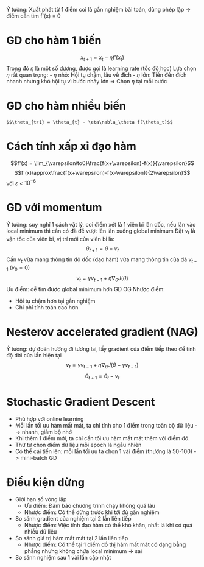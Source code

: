 Ý tưởng: Xuất phát từ 1 điểm coi là gần nghiệm bài toán, dùng phép lặp -> điểm cần tìm f'(x) = 0
# GD cho hàm 1 biến
$$ x_{t+1} = x_t - \eta f'(x_t)$$
	Trong đó $\eta$ là một số dương, được gọi là learning rate (tốc độ học)
	Lựa chọn $\eta$ rất quan trọng: 
		- $\eta$ nhỏ: Hội tụ chậm, lâu về đích
		- $\eta$ lớn: Tiến đến đích nhanh nhưng khó hội tụ vì bước nhảy lớn
	=> Chọn $\eta$ tại mỗi bước
	
# GD cho hàm nhiều biến
	$$\theta_{t+1} = \theta_{t} - \eta\nabla_\theta f(\theta_t)$$
# Cách tính xấp xỉ đạo hàm
$$f'(x) = \lim_{\varepsilon\to0}\frac{f(x+\varepsilon)-f(x)}{\varepsilon}$$ $$f'(x)\approx\frac{f(x+\varepsilon)-f(x-\varepsilon)}{2\varepsilon}$$
	với $\varepsilon$ < $10^{-6}$
	
# GD với momentum
Ý tưởng: suy nghĩ 1 cách vật lý, coi điểm xét là 1 viên bi lăn dốc, nếu lăn vào local minimum thì cần có đà để vượt lên lăn xuống global minimum
Đặt $v_t$ là vận tốc của viên bi, vị trí mới của viên bi là:
$$\theta_{t+1} = \theta - v_t$$
Cần $v_t$ vừa mang thông tin độ dốc (đạo hàm) vừa mang thông tin của đà $v_{t-1}$ ($v_0=0$)
$$v_t=\gamma v_{t-1} + \eta \nabla_\theta J(\theta)$$
Ưu điểm: dễ tìm được global minimum hơn GD OG
Nhược điểm: 
- Hội tụ chậm hơn tại gần nghiệm
- Chi phí tính toán cao hơn

# Nesterov accelerated gradient (NAG)
Ý tưởng: dự đoán hướng đi tương lai, lấy gradient của điểm tiếp theo để tính độ dời của lần hiện tại
$$v_t=\gamma v_{t-1} +  \eta\nabla_\theta J(\theta-\gamma v_{t-1})$$
$$\theta_{t+1} = \theta_t - v_t$$

# Stochastic Gradient Descent
- Phù hợp với online learning
- Mỗi lần tối ưu hàm mất mát, ta chỉ tính cho 1 điểm trong toàn bộ dữ liệu --> nhanh, giảm bộ nhớ
- Khi thêm 1 điểm mới, ta chỉ cần tối ưu hàm mất mát thêm với điểm đó.
- Thứ tự chọn điểm dữ liệu mỗi epoch là ngẫu nhiên
- Có thể cải tiến lên: mỗi lần tối ưu ta chọn 1 vài điểm (thường là 50-100) -> mini-batch GD

# Điều kiện dừng
- Giới hạn số vòng lặp
	- Ưu điểm: Đảm bảo chương trình chạy không quá lâu
	- Nhược điểm: Có thể dừng trước khi tới đủ gần nghiệm
- So sánh gradient của nghiệm tại 2 lần liên tiếp
	- Nhược điểm: Việc tính đạo hàm có thể khó khăn, nhất là khi có quá nhiều dữ liệu
- So sánh giá trị hàm mất mát tại 2 lần liên tiếp
	- Nhược điểm: Có thể tại 1 điểm đồ thị hàm mất mát có dạng bằng phẳng nhưng không chứa local minimum -> sai
- So sánh nghiệm sau 1 vài lần cập nhật

